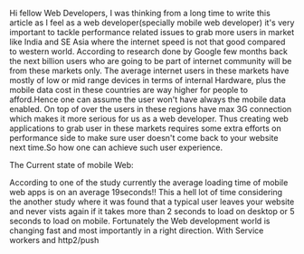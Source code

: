Hi fellow Web Developers,
I was thinking from a long time to write this article as I feel as a web developer(specially mobile web developer) it's very important to tackle performance related issues to grab more users in market like India and SE Asia where the internet speed is not that good compared to western world.
According to research done by Google few months back the next billion users who are going to be part of internet community will be from these markets only.
The average internet users in these markets have mostly of low or mid range devices in terms of internal Hardware, plus the mobile data cost in these countries are way higher for people to afford.Hence one can assume the user won't have always the mobile data enabled.
On top of over the users in these regions have max 3G connection which makes it more serious for us as a web developer.
Thus creating web applications to grab user in these markets requires some extra efforts on performance side to make sure user doesn't come back to your website next time.So how one can achieve such user experience.

The Current state of mobile Web:

According to one of the study currently the average loading time of mobile web apps is on an average 19seconds!!
This a hell lot of time considering the another study where it was found that a typical user leaves your website and never vists again if it takes more than 2 seconds to load on desktop or 5 seconds to load on mobile.
Fortunately the Web development world is changing fast and most importantly in a right direction.
With Service workers and http2/push 

